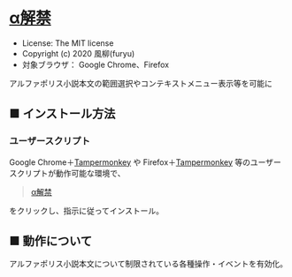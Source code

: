 [α解禁](https://github.com/furyutei/AlphaKaikin)
=================================================

- License: The MIT license  
- Copyright (c) 2020 風柳(furyu)  
- 対象ブラウザ： Google Chrome、Firefox

アルファポリス小説本文の範囲選択やコンテキストメニュー表示等を可能に  


■ インストール方法 
---
### ユーザースクリプト
Google Chrome＋[Tampermonkey](https://chrome.google.com/webstore/detail/tampermonkey/dhdgffkkebhmkfjojejmpbldmpobfkfo) や Firefox＋[Tampermonkey](https://addons.mozilla.org/ja/firefox/addon/tampermonkey/) 等のユーザースクリプトが動作可能な環境で、  

> [α解禁](http://furyutei.github.io/AlphaKaikin/src/js/AlphaKaikin.user.js)  
                                
をクリックし、指示に従ってインストール。  


■ 動作について
---
アルファポリス小説本文について制限されている各種操作・イベントを有効化。  
